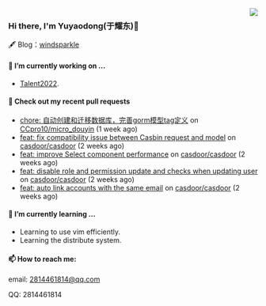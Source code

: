 <img align="right" src="https://github-readme-stats.vercel.app/api?username=leo220yuyaodog&show_icons=true&icon_color=805AD5&text_color=718096&bg_color=ffffff&hide_title=true" />

### Hi there, I'm Yuyaodong(于耀东)👋
🖋 Blog：[windsparkle](https://blog.windsparkle.top)
#### 🔭 I’m currently working on ...
- [Talent2022](https://github.com/casbin/Talent2022).

#### 🔨 Check out my recent pull requests

- [chore: 自动创建和迁移数据库，完善gorm模型tag定义](https://github.com/CCpro10/micro_douyin/pull/1) on [CCpro10/micro_douyin](https://github.com/CCpro10/micro_douyin) (1 week ago)
- [feat: fix compatibility issue between Casbin request and model](https://github.com/casdoor/casdoor/pull/1478) on [casdoor/casdoor](https://github.com/casdoor/casdoor) (2 weeks ago)
- [feat: improve Select component performance](https://github.com/casdoor/casdoor/pull/1472) on [casdoor/casdoor](https://github.com/casdoor/casdoor) (2 weeks ago)
- [feat: disable role and permission update and checks when updating user](https://github.com/casdoor/casdoor/pull/1466) on [casdoor/casdoor](https://github.com/casdoor/casdoor) (2 weeks ago)
- [feat: auto link accounts with the same email](https://github.com/casdoor/casdoor/pull/1464) on [casdoor/casdoor](https://github.com/casdoor/casdoor) (2 weeks ago)

#### 🌱 I’m currently learning ...
- Learning to use vim efficiently.
- Learning the distribute system.

#### 📫 How to reach me:
email: 2814461814@qq.com

QQ: 2814461814
